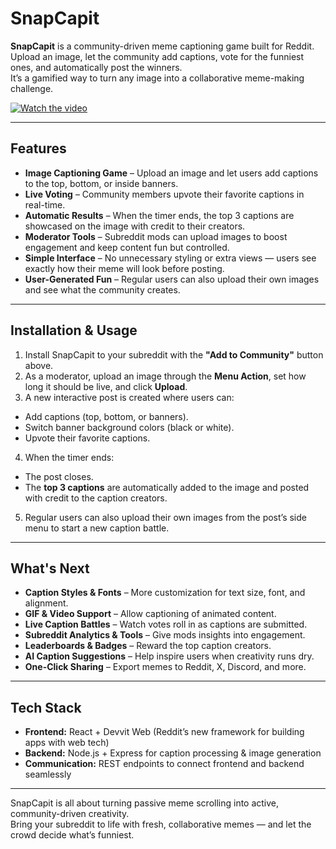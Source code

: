 # SnapCapit

**SnapCapit** is a community-driven meme captioning game built for Reddit.  
Upload an image, let the community add captions, vote for the funniest ones, and automatically post the winners.  
It’s a gamified way to turn any image into a collaborative meme-making challenge.

[![Watch the video](https://img.youtube.com/vi/your-video-id/maxresdefault.jpg)](https://youtu.be/your-video-link)

---

## Features

- **Image Captioning Game** – Upload an image and let users add captions to the top, bottom, or inside banners.
- **Live Voting** – Community members upvote their favorite captions in real-time.
- **Automatic Results** – When the timer ends, the top 3 captions are showcased on the image with credit to their creators.
- **Moderator Tools** – Subreddit mods can upload images to boost engagement and keep content fun but controlled.
- **Simple Interface** – No unnecessary styling or extra views — users see exactly how their meme will look before posting.
- **User-Generated Fun** – Regular users can also upload their own images and see what the community creates.

---

## Installation & Usage

1. Install SnapCapit to your subreddit with the **"Add to Community"** button above.
2. As a moderator, upload an image through the **Menu Action**, set how long it should be live, and click **Upload**.
3. A new interactive post is created where users can:
  - Add captions (top, bottom, or banners).
  - Switch banner background colors (black or white).
  - Upvote their favorite captions.
4. When the timer ends:
  - The post closes.
  - The **top 3 captions** are automatically added to the image and posted with credit to the caption creators.
5. Regular users can also upload their own images from the post’s side menu to start a new caption battle.

---

## What's Next

- **Caption Styles & Fonts** – More customization for text size, font, and alignment.
- **GIF & Video Support** – Allow captioning of animated content.
- **Live Caption Battles** – Watch votes roll in as captions are submitted.
- **Subreddit Analytics & Tools** – Give mods insights into engagement.
- **Leaderboards & Badges** – Reward the top caption creators.
- **AI Caption Suggestions** – Help inspire users when creativity runs dry.
- **One-Click Sharing** – Export memes to Reddit, X, Discord, and more.

---

## Tech Stack

- **Frontend:** React + Devvit Web (Reddit’s new framework for building apps with web tech)
- **Backend:** Node.js + Express for caption processing & image generation
- **Communication:** REST endpoints to connect frontend and backend seamlessly

---

SnapCapit is all about turning passive meme scrolling into active, community-driven creativity.  
Bring your subreddit to life with fresh, collaborative memes — and let the crowd decide what’s funniest.
